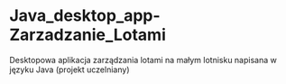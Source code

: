 # Java_desktop_app-Zarzadzanie_Lotami
Desktopowa aplikacja zarządzania lotami na małym lotnisku napisana w języku Java (projekt uczelniany)
